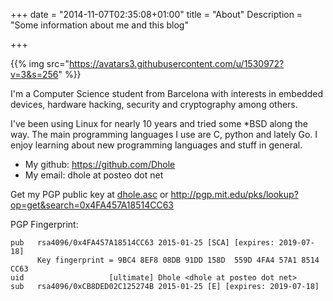 +++
date = "2014-11-07T02:35:08+01:00"
title = "About"
Description = "Some information about me and this blog"

+++

{{% img src="https://avatars3.githubusercontent.com/u/1530972?v=3&s=256" %}}

I'm a Computer Science student from Barcelona with interests in embedded devices, 
hardware hacking, security and cryptography among others.

I've been using Linux for nearly 10 years and tried some *BSD along the way. The
main programming languages I use are C, python and lately Go. I enjoy learning 
about new programming languages and stuff in general.

- My github: https://github.com/Dhole
- My email: dhole at posteo dot net

Get my PGP public key at [dhole.asc](/dhole.asc) or http://pgp.mit.edu/pks/lookup?op=get&search=0x4FA457A18514CC63 

PGP Fingerprint:
```
pub   rsa4096/0x4FA457A18514CC63 2015-01-25 [SCA] [expires: 2019-07-18]
      Key fingerprint = 9BC4 8EF8 08DB 91DD 158D  559D 4FA4 57A1 8514 CC63
uid                   [ultimate] Dhole <dhole at posteo dot net>
sub   rsa4096/0xCB8DED02C125274B 2015-01-25 [E] [expires: 2019-07-18]
```
